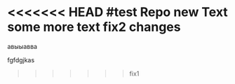 <<<<<<< HEAD
#test Repo
new Text
some more text
fix2 changes
=======
авыыавва

fgfdgjkas
>>>>>>> fix1
